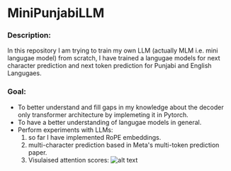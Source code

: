# MiniPunjabiLLM
### Description: 
In this repository I am trying to train my own LLM (actually MLM i.e. mini langugae model) from scratch, I have trained a langugae models for next character prediction and next token prediction for Punjabi and English Langugaes. 
### Goal:
- To better understand and fill gaps in my knowledge about the decoder only transformer architecture by implemeting it in Pytorch.
- To have a better understanding of langugae models in general.
- Perform experiments with LLMs:
  1. so far I have implemented RoPE embeddings.
  2. multi-character prediction based in Meta's multi-token prediction paper.
  3. Visulaised attention scores: ![alt text](image.png)
